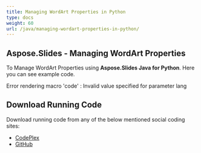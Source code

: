 ```yaml
---
title: Managing WordArt Properties in Python
type: docs
weight: 60
url: /java/managing-wordart-properties-in-python/
---
```


## **Aspose.Slides - Managing WordArt Properties**
To Manage WordArt Properties using **Aspose.Slides Java for Python**. Here you can see example code.

Error rendering macro 'code' : Invalid value specified for parameter lang
## **Download Running Code**
Download running code from any of the below mentioned social coding sites:

- [CodePlex](https://asposeslidesjavapython.codeplex.com/releases/view/620922)
- [GitHub](https://github.com/aspose-slides/Aspose.Slides-for-Java/releases/tag/Aspose.Slides_Java_for_Python-v1.0)
